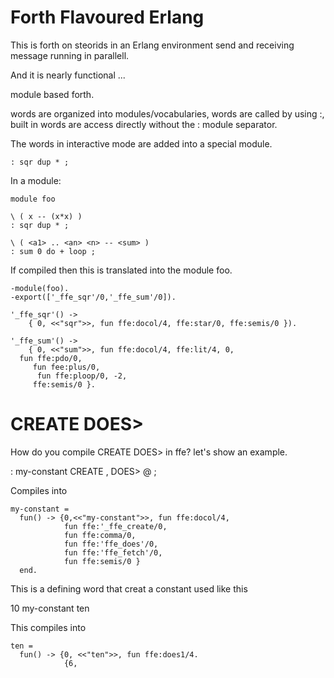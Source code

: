 Forth Flavoured Erlang
======================

This is forth on steorids in an Erlang environment send and receiving
message running in parallell.

And it is nearly functional ...

module based forth.

words are organized into modules/vocabularies, words are
called by using <module>:<function>, built in words are
access directly without the : module separator.

The words in interactive mode are added into a special module.

    : sqr dup * ;

In a module:

    module foo

    \ ( x -- (x*x) )
    : sqr dup * ;

    \ ( <a1> .. <an> <n> -- <sum> )
    : sum 0 do + loop ;

If compiled then this is translated into the module foo.

    -module(foo).
    -export(['_ffe_sqr'/0,'_ffe_sum'/0]).
	
    '_ffe_sqr'() ->
        { 0, <<"sqr">>, fun ffe:docol/4, ffe:star/0, ffe:semis/0 }).

    '_ffe_sum'() ->
        { 0, <<"sum">>, fun ffe:docol/4, ffe:lit/4, 0, 
	  fun ffe:pdo/0, 
	     fun fee:plus/0,
          fun ffe:ploop/0, -2,
         ffe:semis/0 }.

CREATE DOES>
============

How do you compile CREATE DOES> in ffe? let's show an example.

  : my-constant CREATE , DOES> @ ;

Compiles into

    my-constant = 
      fun() -> {0,<<"my-constant">>, fun ffe:docol/4,
                fun ffe:'_ffe_create/0,
                fun ffe:comma/0,
                fun ffe:'ffe_does'/0,
                fun ffe:'ffe_fetch'/0,
                fun ffe:semis/0 }
      end.

This is a defining word that creat a constant used like this

  10 my-constant ten

This compiles into

    ten = 
      fun() -> {0, <<"ten">>, fun ffe:does1/4.
                {6, 